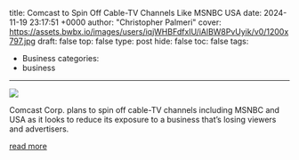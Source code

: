 title: Comcast to Spin Off Cable-TV Channels Like MSNBC USA
date: 2024-11-19 23:17:51 +0000
author: "Christopher Palmeri"
cover: https://assets.bwbx.io/images/users/iqjWHBFdfxIU/iAlBW8PvUyik/v0/1200x797.jpg
draft: false
top: false
type: post
hide: false
toc: false
tags:
  - Business
categories:
  - business
---

![](https://assets.bwbx.io/images/users/iqjWHBFdfxIU/iAlBW8PvUyik/v0/1200x797.jpg)

Comcast Corp. plans to spin off cable-TV channels including MSNBC and USA as it looks to reduce its exposure to a business that’s losing viewers and advertisers.

[read more](https://www.bloomberg.com/news/articles/2024-11-19/comcast-corp-to-spin-off-cable-tv-channels-like-msnbc-usa)
